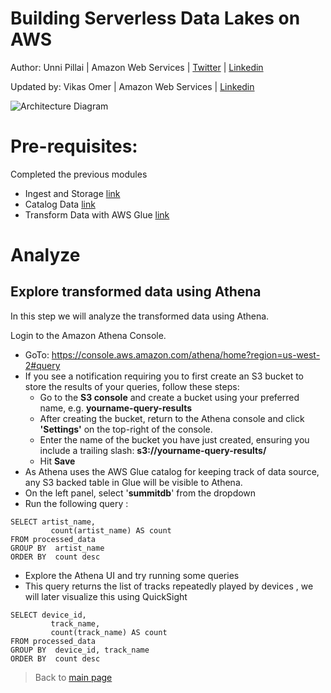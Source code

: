 # Building Serverless Data Lakes on AWS

Author: Unni Pillai | Amazon Web Services | [Twitter](https://twitter.com/unni_k_pillai) | [Linkedin](http://bit.ly/upillai)

Updated by: Vikas Omer | Amazon Web Services | [Linkedin](https://www.linkedin.com/in/vikas-omer/)

![Architecture Diagram](../img/analyze.png)

# Pre-requisites:
Completed the previous modules   
* Ingest and Storage [link](../modules/ingest.md)
* Catalog Data [link](../modules/catalog.md)
* Transform Data with AWS Glue [link](../modules/transform_glue.md)


# Analyze 

## Explore transformed data using Athena

In this step we will analyze the transformed data using Athena.

Login to the Amazon Athena Console.

* GoTo: https://console.aws.amazon.com/athena/home?region=us-west-2#query
* If you see a notification requiring you to first create an S3 bucket to store the results of your queries, follow these steps:
    * Go to the **S3 console** and create a bucket using your preferred name, e.g. **yourname-query-results**
    * After creating the bucket, return to the Athena console and click **'Settings'** on the top-right of the console.
    * Enter the name of the bucket you have just created, ensuring you include a trailing slash: **s3://yourname-query-results/**
    * Hit **Save**
* As Athena uses the AWS Glue catalog for keeping track of data source, any S3 backed table in Glue will be visible to Athena.
* On the left panel, select '**summitdb**' from the dropdown
* Run the following query : 

```
SELECT artist_name,
         count(artist_name) AS count
FROM processed_data
GROUP BY  artist_name
ORDER BY  count desc
```

* Explore the Athena UI and try running some queries
* This query returns the list of tracks repeatedly played by devices , we will later visualize this using QuickSight

````
SELECT device_id,
         track_name,
         count(track_name) AS count
FROM processed_data
GROUP BY  device_id, track_name
ORDER BY  count desc
````

> Back to [main page](../readme.md)
